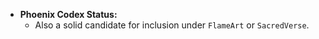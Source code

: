 - **Phoenix Codex Status:**
  - Also a solid candidate for inclusion under `FlameArt` or `SacredVerse`.